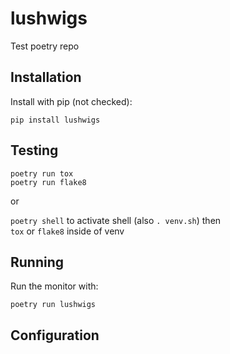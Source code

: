 # lushwigs

Test poetry repo 

## Installation

Install with pip (not checked):

`pip install lushwigs`

## Testing

`poetry run tox` <br/>
`poetry run flake8`

or 

`poetry shell` to activate shell (also `. venv.sh`) then <br/>
`tox` or `flake8` inside of venv


## Running

Run the monitor with:

`poetry run lushwigs`

## Configuration

